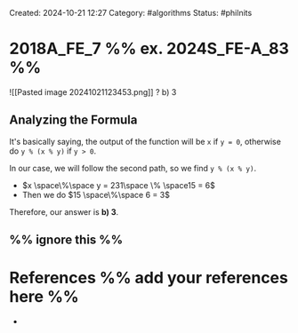Created: 2024-10-21 12:27
Category: #algorithms 
Status: #philnits



# 2018A_FE_7 %% ex. 2024S_FE-A_83 %%

![[Pasted image 20241021123453.png]]
? 
b) 3

## Analyzing the Formula

It's basically saying, the output of the function will be `x` if `y = 0`, otherwise do `y % (x % y)` if `y > 0`.

In our case, we will follow the second path, so we find `y % (x % y)`.

- $x \space\%\space y = 231\space \% \space15 = 6$
- Then we do $15 \space\%\space 6 = 3$

Therefore, our answer is **b) 3**.



%% ignore this %%
---









# References %% add your references here %%
- 